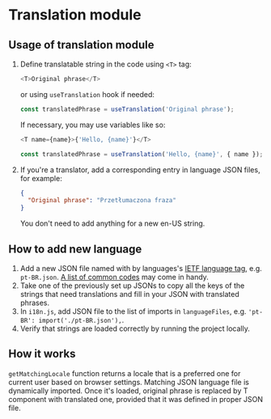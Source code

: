# Translation module

## Usage of translation module

1. Define translatable string in the code using `<T>` tag:
    ```js
    <T>Original phrase</T>
    ```
    or using `useTranslation` hook if needed:
    ```js
    const translatedPhrase = useTranslation('Original phrase');
    ```
    If necessary, you may use variables like so:
     ```js
    <T name={name}>{'Hello, {name}'}</T>
    ```
    ```js
    const translatedPhrase = useTranslation('Hello, {name}', { name });
    ```
2. If you're a translator, add a corresponding entry in language JSON files, for example:
    ```json
    {
      "Original phrase": "Przetłumaczona fraza"
    }
    ```
    You don't need to add anything for a new en-US string.

## How to add new language

1. Add a new JSON file named with by languages's [IETF language tag](https://en.wikipedia.org/wiki/IETF_language_tag), e.g. `pt-BR.json`. [A list of common codes](https://github.com/libyal/libfwnt/wiki/Language-Code-identifiers#0x0400---0x04ff) may come in handy.
2. Take one of the previously set up JSONs to copy all the keys of the strings that need translations and fill in your JSON with translated phrases.
3. In `i18n.js`, add JSON file to the list of imports in `languageFiles`, e.g. `'pt-BR': import('./pt-BR.json'),`.
4. Verify that strings are loaded correctly by running the project locally.

## How it works

`getMatchingLocale` function returns a locale that is a preferred one for current user based on browser settings. Matching JSON language file is dynamically imported. Once it's loaded, original phrase is replaced by T component with translated one, provided that it was defined in proper JSON file.
